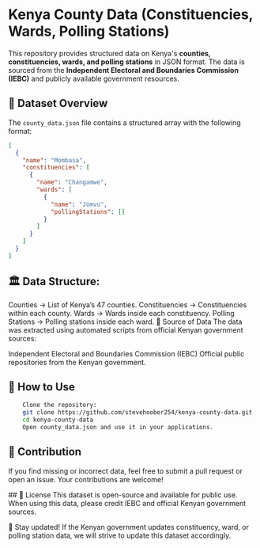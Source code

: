 # Kenya County Data (Constituencies, Wards, Polling Stations)

This repository provides structured data on Kenya's **counties, constituencies, wards, and polling stations** in JSON format. The data is sourced from the **Independent Electoral and Boundaries Commission (IEBC)** and publicly available government resources.

## 📌 Dataset Overview

The `county_data.json` file contains a structured array with the following format:

```json
[
  {
    "name": "Mombasa",
    "constituencies": [
      {
        "name": "Changamwe",
        "wards": [
          {
            "name": "Jomvu",
            "pollingStations": []
          }
        ]
      }
    ]
  }
]
```
## 🏛 Data Structure:

Counties → List of Kenya’s 47 counties.
Constituencies → Constituencies within each county.
Wards → Wards inside each constituency.
Polling Stations → Polling stations inside each ward.
📌 Source of Data
The data was extracted using automated scripts from official Kenyan government sources:

Independent Electoral and Boundaries Commission (IEBC)
Official public repositories from the Kenyan government.

## 📌 How to Use
```bash
    Clone the repository:
    git clone https://github.com/stevehoober254/kenya-county-data.git
    cd kenya-county-data
    Open county_data.json and use it in your applications.
```

## 📌 Contribution
If you find missing or incorrect data, feel free to submit a pull request or open an issue. Your contributions are welcome!

## 📌 License
This dataset is open-source and available for public use.
When using this data, please credit IEBC and official Kenyan government sources.

📢 Stay updated! If the Kenyan government updates constituency, ward, or polling station data, we will strive to update this dataset accordingly.
